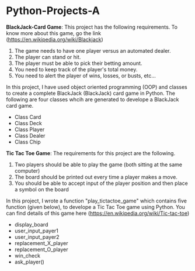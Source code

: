 # Python-Projects-A
**BlackJack-Card Game**: This project has the following requirements. To know more about this game, go the link (https://en.wikipedia.org/wiki/Blackjack)

1. The game needs to have one player versus an automated dealer.
2. The player can stand or hit.
3. The player must be able to pick their betting amount.
4. You need to keep track of the player's total money.
5. You need to alert the player of wins, losses, or busts, etc...

In this project, I have used object oriented programming (OOP) and classes to create a complete BlackJack (BlackJack) card game in Python. The following are four classes whcih are generated to develope a BlackJack card game. 
- Class Card
- Class Deck
- Class Player
- Class Dealer
- Class Chip

**Tic Tac Toe Game**: The requirements for this project are the following.

1. Two players should be able to play the game (both sitting at the same computer)
2. The board should be printed out every time a player makes a move.
3. You should be able to accept input of the player position and then place a symbol on the board

In this project, I wrote a function "play_tictactoe_game" which contains five function (given below), to develope a Tic Tac Toe game using Python. You can find details of this game here (https://en.wikipedia.org/wiki/Tic-tac-toe)

- display_board
- user_input_payer1
- user_input_payer2
- replacement_X_player
- replacement_O_player
- win_check
- ask_player()
